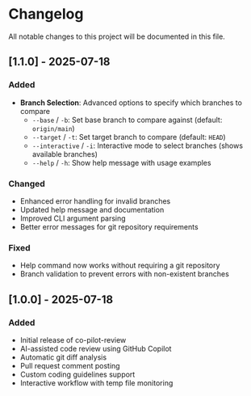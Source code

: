 # Changelog

All notable changes to this project will be documented in this file.

## [1.1.0] - 2025-07-18

### Added
- **Branch Selection**: Advanced options to specify which branches to compare
  - `--base` / `-b`: Set base branch to compare against (default: `origin/main`)  
  - `--target` / `-t`: Set target branch to compare (default: `HEAD`)
  - `--interactive` / `-i`: Interactive mode to select branches (shows available branches)
  - `--help` / `-h`: Show help message with usage examples

### Changed
- Enhanced error handling for invalid branches
- Updated help message and documentation
- Improved CLI argument parsing
- Better error messages for git repository requirements

### Fixed
- Help command now works without requiring a git repository
- Branch validation to prevent errors with non-existent branches

## [1.0.0] - 2025-07-18

### Added
- Initial release of co-pilot-review
- AI-assisted code review using GitHub Copilot
- Automatic git diff analysis
- Pull request comment posting
- Custom coding guidelines support
- Interactive workflow with temp file monitoring
